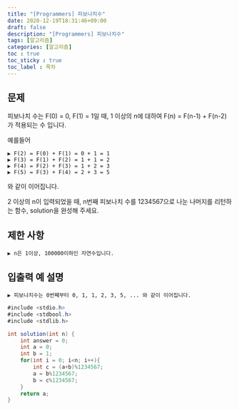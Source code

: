 ```yaml
---
title: "[Programmers] 피보나치수"
date: 2020-12-19T18:31:46+09:00
draft: false
description: "[Programmers] 피보나치수"
tags: [알고리즘]
categories: [알고리즘]
toc : true
toc_sticky : true
toc_label : 목차
---
```

## 문제
피보나치 수는 F(0) = 0, F(1) = 1일 때, 1 이상의 n에 대하여 F(n) = F(n-1) + F(n-2) 가 적용되는 수 입니다.

예를들어

    ▶ F(2) = F(0) + F(1) = 0 + 1 = 1
    ▶ F(3) = F(1) + F(2) = 1 + 1 = 2
    ▶ F(4) = F(2) + F(3) = 1 + 2 = 3
    ▶ F(5) = F(3) + F(4) = 2 + 3 = 5
와 같이 이어집니다.

2 이상의 n이 입력되었을 때, n번째 피보나치 수를 1234567으로 나눈 나머지를 리턴하는 함수, solution을 완성해 주세요.

## 제한 사항
    ▶ n은 1이상, 100000이하인 자연수입니다.

## 입출력 예 설명
    ▶ 피보나치수는 0번째부터 0, 1, 1, 2, 3, 5, ... 와 같이 이어집니다.


```java
#include <stdio.h>
#include <stdbool.h>
#include <stdlib.h>

int solution(int n) {
    int answer = 0;
    int a = 0;
    int b = 1;
    for(int i = 0; i<n; i++){
        int c = (a+b)%1234567;
        a = b%1234567;
        b = c%1234567;
    }
    return a;
}
```